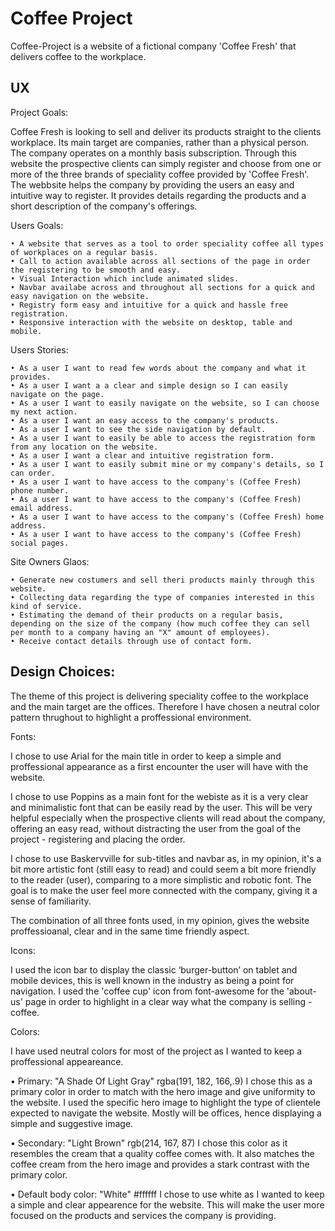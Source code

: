 # Coffee Project

Coffee-Project is a website of a fictional company 'Coffee Fresh' that delivers coffee to the workplace. 

## UX

 Project Goals: 

  Coffee Fresh is looking to sell and deliver its products straight to the clients workplace. Its main target are companies, rather than a physical person. 
  The company operates on a monthly basis subscription. Through this website the prospective clients can simply register and choose from one or more of the three brands of speciality coffee provided by 'Coffee Fresh'.
  The webbsite helps the company by providing the users an easy and intuitive way to register. It provides details regarding the products and a short description of the company's offerings.

 Users Goals:

    • A website that serves as a tool to order speciality coffee all types of workplaces on a regular basis.
    • Call to action available across all sections of the page in order the registering to be smooth and easy.
    • Visual Interaction which include animated slides.
    • Navbar availabe across and throughout all sections for a quick and easy navigation on the website.
    • Registry form easy and intuitive for a quick and hassle free registration.
    • Responsive interaction with the website on desktop, table and mobile.

 Users Stories:

    • As a user I want to read few words about the company and what it provides.
    • As a user I want a a clear and simple design so I can easily navigate on the page.
    • As a user I want to easily navigate on the website, so I can choose my next action.
    • As a user I want an easy access to the company's products.
    • As a user I want to see the side navigation by default.
    • As a user I want to easily be able to access the registration form from any location on the website.
    • As a user I want a clear and intuitive registration form.
    • As a user I want to easily submit mine or my company's details, so I can order.
    • As a user I want to have access to the company's (Coffee Fresh) phone number.
    • As a user I want to have access to the company's (Coffee Fresh) email address.
    • As a user I want to have access to the company's (Coffee Fresh) home address.
    • As a user I want to have access to the company's (Coffee Fresh) social pages.

 Site Owners Glaos:

    • Generate new costumers and sell theri products mainly through this website.
    • Collecting data regarding the type of companies interested in this kind of service.
    • Estimating the demand of their products on a regular basis, depending on the size of the company (how much coffee they can sell per month to a company having an "X" amount of employees).
    • Receive contact details through use of contact form. 

## Design Choices:

 The theme of this project is delivering speciality coffee to the workplace and the main target are the offices. Therefore I have chosen a neutral color pattern thrughout to highlight a proffessional environment.

 Fonts:

I chose to use Arial for the main title in order to keep a simple and proffessional appearance as a first encounter the user will have with the website.

I chose to use Poppins as a main font for the webiste as it is a very clear and minimalistic font that can be easily read by the user. This will be very helpful especially when the prospective clients will read about the company, offering an easy read, without distracting the user from the goal of the project - registering and placing the order.

I chose to use Baskervville for sub-titles and navbar as, in my opinion, it's a bit more artistic font (still easy to read) and could seem a bit more friendly to the reader (user), comparing to a more simplistic and robotic font. The goal is to make the user feel more connected with the company, giving it a sense of familiarity.

The combination of all three fonts used, in my opinion, gives the website proffessioanal, clear and in the same time friendly aspect. 

 Icons:

I used the icon bar to display the classic ‘burger-button’ on tablet and mobile devices, this is well known in the industry as being a point for navigation. I used the 'coffee cup' icon from font-awesome for the 'about-us' page in order to highlight in a clear way what the company is selling - coffee.

 Colors:

I have used neutral colors for most of the project as I wanted to keep a proffessional appeareance. 

  • Primary: "A Shade Of Light Gray" rgba(191, 182, 166,.9) I chose this as a primary color in order to match with the hero image and give uniformity to the website. I used the specific hero image to highlight the type of clientele expected to navigate the website. Mostly will be offices, hence displaying a simple and suggestive image.

  • Secondary: "Light Brown" rgb(214, 167, 87) I chose this color as it resembles the cream that a quality coffee comes with. It also matches the coffee cream from the hero image and provides a stark contrast with the primary color.

  • Default body color: "White" #ffffff I chose to use white as I wanted to keep a simple and clear appearence for the website. This will make the user more focused on the products and services the company is providing.























